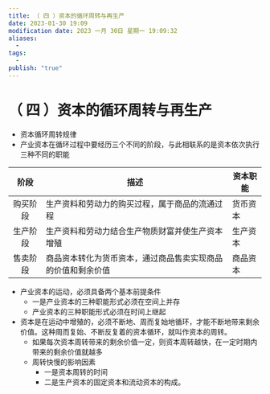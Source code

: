 ```yaml
---
title: （ 四 ）资本的循环周转与再生产
date: 2023-01-30 19:09
modification date: 2023 一月 30日 星期一 19:09:32
aliases:
  - 
tags:
  - 
publish: "true"
---
```


# （ 四 ）资本的循环周转与再生产

- 资本循环周转规律
- 产业资本在循环过程中要经历三个不同的阶段，与此相联系的是资本依次执行三种不同的职能

| 阶段   |描述| 资本职能 |
|:---:|--------------------------------|------|
| 购买阶段 |生产资料和劳动力的购买过程，属于商品的流通过程| 货币资本 |
| 生产阶段 | 生产资料和劳动力结合生产物质财富并使生产资本增殖       | 生产资本 |
| 售卖阶段 | 商品资本转化为货币资本，通过商品售卖实现商品的价值和剩余价值 | 商品资本 |

- 产业资本的运动，必须具备两个基本前提条件
	- 一是产业资本的三种职能形式必须在空间上并存
	- 产业资本的三种职能形式必须在时间上继起
- 资本是在运动中增殖的，必须不断地、周而复始地循环，才能不断地带来剩余价值。这种周而复始、不断反复着的资本循环，就叫作资本的周转。
	- 如果每次资本周转带来的剩余价值一定，则资本周转越快，在一定时期内带来的剩余价值就越多
	- 周转快慢的影响因素
		- 一是资本周转的时间
		- 二是生产资本的固定资本和流动资本的构成。